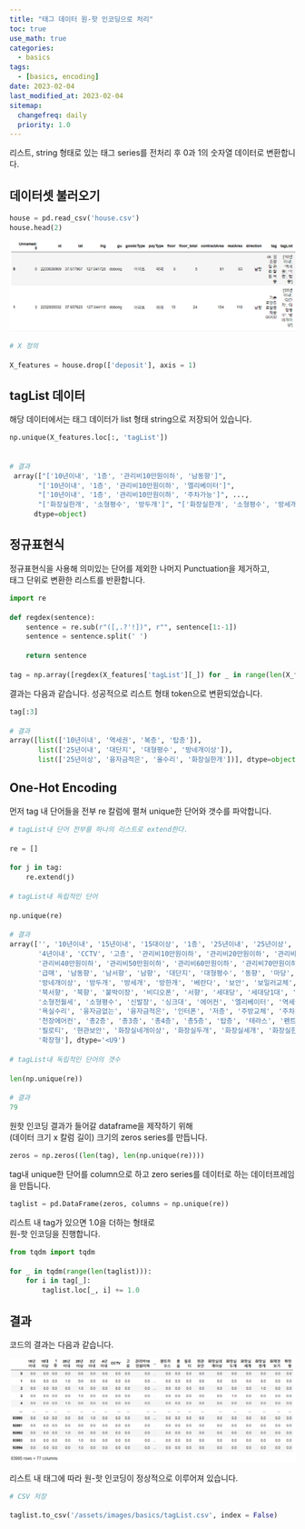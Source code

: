 ```yaml
---
title: "태그 데이터 원-핫 인코딩으로 처리"
toc: true
use_math: true
categories:
  - basics
tags:
  - [basics, encoding]
date: 2023-02-04
last_modified_at: 2023-02-04
sitemap:
  changefreq: daily
  priority: 1.0
---
```


리스트, string 형태로 있는 태그 series를 전처리 후 0과 1의 숫자열 데이터로 변환합니다.

## 데이터셋 불러오기

```python
house = pd.read_csv('house.csv')
house.head(2)
```

<img src = '/assets/images/basics/0.png'>

```python
# X 정의

X_features = house.drop(['deposit'], axis = 1)
```

## tagList 데이터

해당 데이터에서는 태그 데이터가 list 형태 string으로 저장되어 있습니다.

```python
np.unique(X_features.loc[:, 'tagList'])


# 결과
 array(["['10년이내', '1층', '관리비10만원이하', '남동향']",
       "['10년이내', '1층', '관리비10만원이하', '엘리베이터']",
       "['10년이내', '1층', '관리비10만원이하', '주차가능']", ...,
       "['화장실한개', '소형평수', '방두개']", "['화장실한개', '소형평수', '방세개']", '[]'],
      dtype=object)
```

## 정규표현식

정규표현식을 사용해 의미있는 단어를 제외한 나머지 Punctuation을 제거하고, <br>
태그 단위로 변환한 리스트를 반환합니다.

```python
import re

def regdex(sentence):
    sentence = re.sub(r"([,.?'!])", r"", sentence[1:-1])
    sentence = sentence.split(' ')
    
    return sentence

tag = np.array([regdex(X_features['tagList'][_]) for _ in range(len(X_features['tagList']))])
```

결과는 다음과 같습니다. 성공적으로 리스트 형태 token으로 변환되었습니다.

```python
tag[:3]

# 결과
array([list(['10년이내', '역세권', '복층', '탑층']),
       list(['25년이내', '대단지', '대형평수', '방네개이상']),
       list(['25년이상', '융자금적은', '올수리', '화장실한개'])], dtype=object)
```

## One-Hot Encoding

먼저 tag 내 단어들을 전부 re 칼럼에 펼쳐 unique한 단어와 갯수를 파악합니다.

```python
# tagList내 단어 전부를 하나의 리스트로 extend한다.

re = []

for j in tag:
    re.extend(j)
    
# tagList내 독립적인 단어

np.unique(re)

# 결과
array(['', '10년이내', '15년이내', '15대이상', '1층', '25년이내', '25년이상', '2년이내',
       '4년이내', 'CCTV', '고층', '관리비10만원이하', '관리비20만원이하', '관리비30만원이하',
       '관리비40만원이하', '관리비50만원이하', '관리비60만원이하', '관리비70만원이하', '관리비80만원이하',
       '급매', '남동향', '남서향', '남향', '대단지', '대형평수', '동향', '마당', '무보증',
       '방네개이상', '방두개', '방세개', '방한개', '베란다', '보안', '보일러교체', '복층', '북동향',
       '북서향', '북향', '붙박이장', '비디오폰', '서향', '세대당', '세대당1대', '세대분리', '세안고',
       '소형전월세', '소형평수', '신발장', '싱크대', '에어컨', '엘리베이터', '역세권', '올수리',
       '욕실수리', '융자금없는', '융자금적은', '인터폰', '저층', '주방교체', '주차가능', '중층',
       '천장에어컨', '총2층', '총3층', '총4층', '총5층', '탑층', '테라스', '펜트하우스', '풀옵',
       '필로티', '현관보안', '화장실네개이상', '화장실두개', '화장실세개', '화장실한개', '화재경보기',
       '확장형'], dtype='<U9')

# tagList내 독립적인 단어의 갯수

len(np.unique(re))

# 결과
79
```

원핫 인코딩 결과가 들어갈 dataframe을 제작하기 위해 <br>
(데이터 크기 x 칼럼 길이) 크기의 zeros series를 만듭니다.

```python
zeros = np.zeros((len(tag), len(np.unique(re))))
```

tag내 unique한 단어를 column으로 하고 zero series를 데이터로 하는 데이터프레임을 만듭니다.

```python
taglist = pd.DataFrame(zeros, columns = np.unique(re))
```

리스트 내 tag가 있으면 1.0을 더하는 형태로<br>
원-핫 인코딩을 진행합니다.

```python
from tqdm import tqdm

for _ in tqdm(range(len(taglist))):
    for i in tag[_]:
        taglist.loc[_, i] += 1.0
```

## 결과

코드의 결과는 다음과 같습니다.

<img src = '/assets/images/basics/1.png'>

리스트 내 태그에 따라 원-핫 인코딩이 정상적으로 이루어져 있습니다.

```python
# CSV 저장

taglist.to_csv('/assets/images/basics/tagList.csv', index = False)
```
